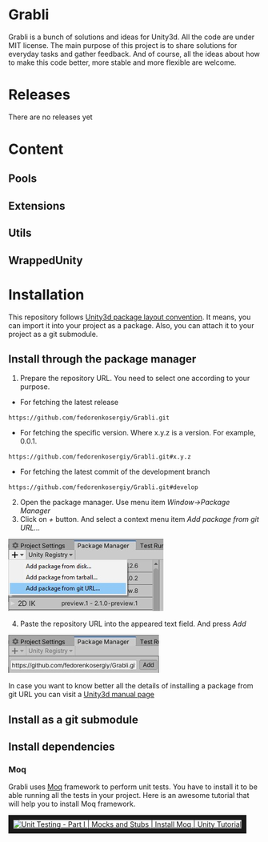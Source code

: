# Grabli

Grabli is a bunch of solutions and ideas for Unity3d. All the code are under MIT license. The main purpose of this project is to share solutions for everyday tasks and gather feedback. And of course, all the ideas about how to make this code better, more stable and more flexible are welcome.

# Releases
There are no releases yet

# Content
## Pools
## Extensions
## Utils
## WrappedUnity

# Installation
This repository follows [Unity3d package layout convention](https://docs.unity3d.com/Manual/cus-layout.html). It means, you can import it into your project as a package.
Also, you can attach it to your project as a git submodule.
## Install through the package manager
1. Prepare the repository URL. You need to select one according to your purpose.

*  For fetching the latest release
```
https://github.com/fedorenkosergiy/Grabli.git
```

* For fetching the specific version. Where x.y.z is a version. For example, 0.0.1.
```
https://github.com/fedorenkosergiy/Grabli.git#x.y.z
```

* For fetching the latest commit of the development branch
```
https://github.com/fedorenkosergiy/Grabli.git#develop
```
2. Open the package manager. Use menu item *Window->Package Manager*
3. Click on *+* button. And select a context menu item *Add package from git URL...*

![AddPackageFromGitUrl]

4. Paste the repository URL into the appeared text field. And press *Add*

![AddPackageFromGitUrlPressButtonAdd]

In case you want to know better all the details of installing a package from git URL you can visit a [Unity3d manual page](https://docs.unity3d.com/Manual/upm-ui-giturl.html)

## Install as a git submodule

## Install dependencies
### Moq
Grabli uses [Moq](https://github.com/moq) framework to perform unit tests. You have to install it to be able running all the tests in your project.
Here is an awesome tutorial that will help you to install Moq framework.

<a href="https://youtu.be/enwxxffhvHQ?t=311" target="_blank"><img src="http://img.youtube.com/vi/enwxxffhvHQ/0.jpg" 
alt="Unit Testing - Part I | Mocks and Stubs | Install Moq | Unity Tutorial" width="240" height="180" border="10" /></a>


[AddPackageFromGitUrl]: https://github.com/fedorenkosergiy/Grabli/raw/develop/Documentation~/Illustrations/AddPackageFromGitUrl.jpg
[AddPackageFromGitUrlPressButtonAdd]: https://github.com/fedorenkosergiy/Grabli/raw/develop/Documentation~/Illustrations/AddPackageFromGitUrlPressButtonAdd.jpg
